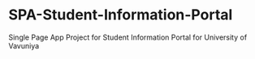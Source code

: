 # SPA-Student-Information-Portal
Single Page App Project for Student Information Portal for University of Vavuniya
